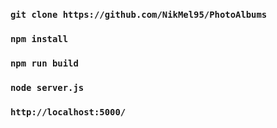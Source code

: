 
### `git clone https://github.com/NikMel95/PhotoAlbums`
### `npm install`
### `npm run build`
### `node server.js`
### `http://localhost:5000/`

